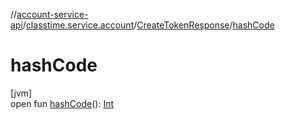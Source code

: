 //[account-service-api](../../../index.md)/[classtime.service.account](../index.md)/[CreateTokenResponse](index.md)/[hashCode](hash-code.md)

# hashCode

[jvm]\
open fun [hashCode](hash-code.md)(): [Int](https://kotlinlang.org/api/latest/jvm/stdlib/kotlin/-int/index.html)
